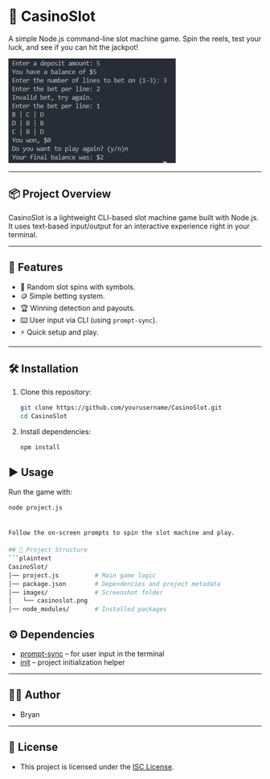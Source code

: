 # 🎰 CasinoSlot

A simple Node.js command-line slot machine game. Spin the reels, test your luck, and see if you can hit the jackpot!

![CasinoSlot Screenshot](images/casinoslot.png)

---

## 📦 Project Overview
CasinoSlot is a lightweight CLI-based slot machine game built with Node.js.  
It uses text-based input/output for an interactive experience right in your terminal.

---

## 🚀 Features
- 🎲 Random slot spins with symbols.
- 🪙 Simple betting system.
- 🏆 Winning detection and payouts.
- ⌨️ User input via CLI (using `prompt-sync`).
- ⚡ Quick setup and play.

---

## 🛠️ Installation

1. Clone this repository:
   ```bash
   git clone https://github.com/yourusername/CasinoSlot.git
   cd CasinoSlot

2. Install dependencies:
    ```bash
    npm install

## ▶️ Usage

Run the game with:
```bash
node project.js


Follow the on-screen prompts to spin the slot machine and play.

## 📂 Project Structure
```plaintext
CasinoSlot/
│── project.js          # Main game logic
│── package.json        # Dependencies and project metadata
│── images/             # Screenshot folder
│   └── casinoslot.png
│── node_modules/       # Installed packages
```

## ⚙️ Dependencies
- [prompt-sync](https://www.npmjs.com/package/prompt-sync) – for user input in the terminal  
- [init](https://www.npmjs.com/package/init) – project initialization helper  

---

## 🧑‍💻 Author
- Bryan  

---

## 📜 License
- This project is licensed under the [ISC License](LICENSE).  
